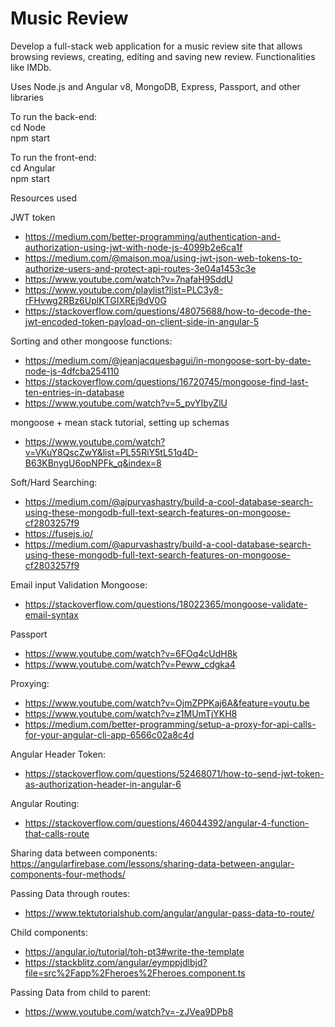 # Music Review 

Develop a full-stack web application for a music review site that allows browsing reviews, creating, editing and saving new review. Functionalities like IMDb.

Uses Node.js and Angular v8, MongoDB, Express, Passport, and other libraries 

To run the back-end:   
cd Node  
npm start  

To run the front-end:  
cd Angular  
npm start  


Resources used

JWT token 
- https://medium.com/better-programming/authentication-and-authorization-using-jwt-with-node-js-4099b2e6ca1f
- https://medium.com/@maison.moa/using-jwt-json-web-tokens-to-authorize-users-and-protect-api-routes-3e04a1453c3e
- https://www.youtube.com/watch?v=7nafaH9SddU 
- https://www.youtube.com/playlist?list=PLC3y8-rFHvwg2RBz6UplKTGIXREj9dV0G
- https://stackoverflow.com/questions/48075688/how-to-decode-the-jwt-encoded-token-payload-on-client-side-in-angular-5

Sorting and other mongoose functions:
-  https://medium.com/@jeanjacquesbagui/in-mongoose-sort-by-date-node-js-4dfcba254110
- https://stackoverflow.com/questions/16720745/mongoose-find-last-ten-entries-in-database
- https://www.youtube.com/watch?v=5_pvYIbyZlU

mongoose + mean stack tutorial, setting up schemas 
- https://www.youtube.com/watch?v=VKuY8QscZwY&list=PL55RiY5tL51q4D-B63KBnygU6opNPFk_q&index=8

Soft/Hard Searching: 
- https://medium.com/@ajpurvashastry/build-a-cool-database-search-using-these-mongodb-full-text-search-features-on-mongoose-cf2803257f9
- https://fusejs.io/
- https://medium.com/@apurvashastry/build-a-cool-database-search-using-these-mongodb-full-text-search-features-on-mongoose-cf2803257f9

Email input Validation Mongoose:
- https://stackoverflow.com/questions/18022365/mongoose-validate-email-syntax

Passport
- https://www.youtube.com/watch?v=6FOq4cUdH8k
- https://www.youtube.com/watch?v=Peww_cdgka4

Proxying:
- https://www.youtube.com/watch?v=OjmZPPKaj6A&feature=youtu.be
- https://www.youtube.com/watch?v=z1MUmTjYKH8
- https://medium.com/better-programming/setup-a-proxy-for-api-calls-for-your-angular-cli-app-6566c02a8c4d

Angular Header Token:
- https://stackoverflow.com/questions/52468071/how-to-send-jwt-token-as-authorization-header-in-angular-6

Angular Routing:
- https://stackoverflow.com/questions/46044392/angular-4-function-that-calls-route

Sharing data between components:
https://angularfirebase.com/lessons/sharing-data-between-angular-components-four-methods/

Passing Data through routes:
- https://www.tektutorialshub.com/angular/angular-pass-data-to-route/

Child components:
- https://angular.io/tutorial/toh-pt3#write-the-template
- https://stackblitz.com/angular/eymppjdlbjd?file=src%2Fapp%2Fheroes%2Fheroes.component.ts

Passing Data from child to parent:
- https://www.youtube.com/watch?v=-zJVea9DPb8
